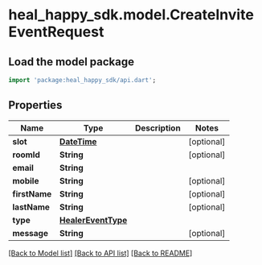 # heal_happy_sdk.model.CreateInviteEventRequest

## Load the model package
```dart
import 'package:heal_happy_sdk/api.dart';
```

## Properties
Name | Type | Description | Notes
------------ | ------------- | ------------- | -------------
**slot** | [**DateTime**](DateTime.md) |  | [optional] 
**roomId** | **String** |  | [optional] 
**email** | **String** |  | 
**mobile** | **String** |  | [optional] 
**firstName** | **String** |  | [optional] 
**lastName** | **String** |  | [optional] 
**type** | [**HealerEventType**](HealerEventType.md) |  | 
**message** | **String** |  | [optional] 

[[Back to Model list]](../README.md#documentation-for-models) [[Back to API list]](../README.md#documentation-for-api-endpoints) [[Back to README]](../README.md)


